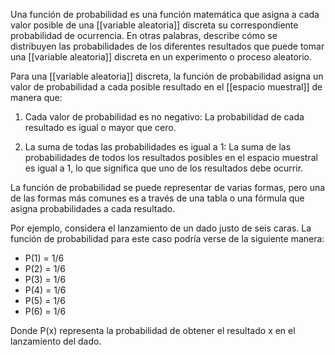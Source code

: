 Una función de probabilidad es una función matemática que asigna a cada valor posible de una [[variable aleatoria]] discreta su correspondiente probabilidad de ocurrencia. En otras palabras, describe cómo se distribuyen las probabilidades de los diferentes resultados que puede tomar una [[variable aleatoria]] discreta en un experimento o proceso aleatorio.

Para una [[variable aleatoria]] discreta, la función de probabilidad asigna un valor de probabilidad a cada posible resultado en el [[espacio muestral]] de manera que:

1. Cada valor de probabilidad es no negativo: La probabilidad de cada resultado es igual o mayor que cero.

2. La suma de todas las probabilidades es igual a 1: La suma de las probabilidades de todos los resultados posibles en el espacio muestral es igual a 1, lo que significa que uno de los resultados debe ocurrir.

La función de probabilidad se puede representar de varias formas, pero una de las formas más comunes es a través de una tabla o una fórmula que asigna probabilidades a cada resultado.

Por ejemplo, considera el lanzamiento de un dado justo de seis caras. La función de probabilidad para este caso podría verse de la siguiente manera:

- P(1) = 1/6
- P(2) = 1/6
- P(3) = 1/6
- P(4) = 1/6
- P(5) = 1/6
- P(6) = 1/6

Donde P(x) representa la probabilidad de obtener el resultado x en el lanzamiento del dado.